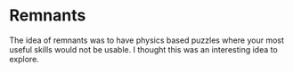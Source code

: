 # Remnants
The idea of remnants was to have physics based puzzles where your most useful skills would not be usable. I thought this was an interesting idea to explore.
